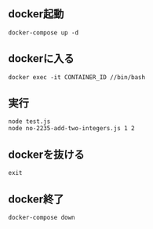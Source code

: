 ## docker起動
```
docker-compose up -d
```

## dockerに入る
```
docker exec -it CONTAINER_ID //bin/bash
```

## 実行
```
node test.js
node no-2235-add-two-integers.js 1 2
```

## dockerを抜ける
```
exit
```

## docker終了
```
docker-compose down
```